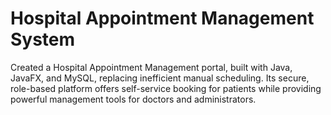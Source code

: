 # Hospital Appointment Management System
Created a Hospital Appointment Management portal, built with Java, JavaFX, and MySQL, replacing inefficient manual scheduling. Its secure, role-based platform offers self-service booking for patients while providing powerful management tools for doctors and administrators.
